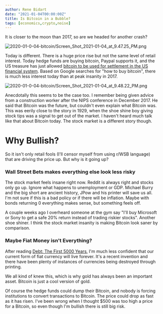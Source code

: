 ```yaml
---
author: Rene Bidart
date: "2021-01-04T00:00:00Z"
title: Is Bitcoin in a Bubble?
tags: [economics,crypto,noise]
---
```


It is closer to the moon than 2017, so are we headed for another crash?

![2020-01-0-04-bitcoin/Screen_Shot_2021-01-04_at_9.47.25_PM.png](../2020-01-0-04-bitcoin/Screen_Shot_2021-01-04_at_9.47.25_PM.png)

Today is different.  There is a huge price rise but not the same level of retail interest. Today hedge funds are buying bitcoin, Paypal supports it, and the US treasure has just allowed [bitcoin to be used for settlement in the US financial system](https://mobile.twitter.com/jerallaire/status/1346233132396257282). Based on Google searches for "how to buy bitcoin", there is much less interest today than at peak insanity in 2017.

![2020-01-0-04-bitcoin/Screen_Shot_2021-01-04_at_9.48.22_PM.png](../2020-01-0-04-bitcoin/Screen_Shot_2021-01-04_at_9.48.22_PM.png)

Anecdotally this seems to be the case too. I remember being given advice from a construction worker after the NIPS conference in December 2017. He said that Bitcoin was the future, but couldn't even explain what Bitcoin was. This was eerily close to the story in 1929, when the shoe shine boy giving stock tips was a signal to get out of the market.  I haven't heard much talk like that about Bitcoin today. The stock market is a different story though.

# Why Bullish?

So it isn't only retail fools (I'll censor myself from using r/WSB language) that are driving the price up. But why is it going up?

### Wall Street Bets makes everything else look less risky

The stock market feels insane right now. Reddit is always right and stocks only go up. Ignore what happens to unemployment or GDP. Michael Burry and the big short are ancient history, JPow and his printer will save us all.   I'm not sure if this is a bad policy or if there will be inflation. Maybe with bonds returning 0 everything makes sense, but something feels off. 

A couple weeks ago I overheard someone at the gym say "I'll buy Microsoft or Sony to get a safe 20% return instead of trading riskier stocks". Another shoe shiner.  I think the stock market insanity is making Bitcoin look saner by comparison.

### Maybe Fiat Money isn't Everything?

After reading [Debt: The First 5000 Years](https://en.wikipedia.org/wiki/Debt:_The_First_5000_Years), I'm much less confident that our current form of fiat currency will live forever. It's a recent invention and there have been plenty of instances of currencies being destroyed through printing.

We all kind of knew this, which is why gold has always been an important asset. Bitcoin is just a cool version of gold.

Of course the hedge funds could dump their Bitcoin, and nobody is forcing institutions to convert transactions to Bitcoin. The price could drop as fast as it has risen. I've been wrong when I thought $500 was too high a price for a Bitcoin, so even though I'm bullish there is still big risk.